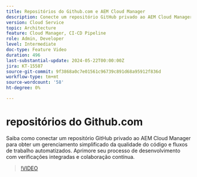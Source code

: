 ```yaml
---
title: Repositórios do Github.com e AEM Cloud Manager
description: Conecte um repositório GitHub privado ao AEM Cloud Manager para simplificar as verificações de qualidade do código, automatizar fluxos de trabalho e aprimorar a eficiência do desenvolvimento.
version: Cloud Service
topic: Architecture
feature: Cloud Manager, CI-CD Pipeline
role: Admin, Developer
level: Intermediate
doc-type: Feature Video
duration: 496
last-substantial-update: 2024-05-22T00:00:00Z
jira: KT-15587
source-git-commit: 9f3868a0c7e01561c96739c891d68a95912f836d
workflow-type: tm+mt
source-wordcount: '58'
ht-degree: 0%

---
```



# repositórios do Github.com

Saiba como conectar um repositório GitHub privado ao AEM Cloud Manager para obter um gerenciamento simplificado da qualidade do código e fluxos de trabalho automatizados. Aprimore seu processo de desenvolvimento com verificações integradas e colaboração contínua.

>[!VIDEO](https://video.tv.adobe.com/v/3429302/?learn=on)
